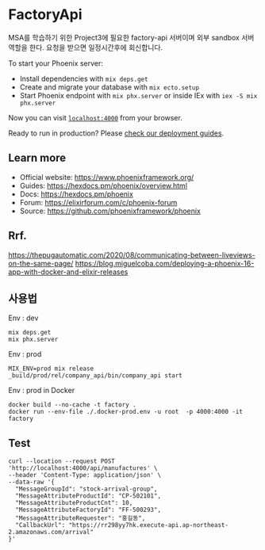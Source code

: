 # FactoryApi

MSA를 학습하기 위한 Project3에 필요한 factory-api 서버이며 외부 sandbox 서버 역할을 한다. 요청을 받으면 일정시간후에 회신합니다.

To start your Phoenix server:

  * Install dependencies with `mix deps.get`
  * Create and migrate your database with `mix ecto.setup`
  * Start Phoenix endpoint with `mix phx.server` or inside IEx with `iex -S mix phx.server`

Now you can visit [`localhost:4000`](http://localhost:4000) from your browser.

Ready to run in production? Please [check our deployment guides](https://hexdocs.pm/phoenix/deployment.html).

## Learn more

  * Official website: https://www.phoenixframework.org/
  * Guides: https://hexdocs.pm/phoenix/overview.html
  * Docs: https://hexdocs.pm/phoenix
  * Forum: https://elixirforum.com/c/phoenix-forum
  * Source: https://github.com/phoenixframework/phoenix

## Rrf.
https://thepugautomatic.com/2020/08/communicating-between-liveviews-on-the-same-page/
https://blog.miguelcoba.com/deploying-a-phoenix-16-app-with-docker-and-elixir-releases


## 사용법

Env : dev
```
mix deps.get
mix phx.server  
```

Env : prod  
```
MIX_ENV=prod mix release
_build/prod/rel/company_api/bin/company_api start
```

Env : prod in Docker
```
docker build --no-cache -t factory .
docker run --env-file ./.docker-prod.env -u root  -p 4000:4000 -it factory
```



## Test
```
curl --location --request POST 'http://localhost:4000/api/manufactures' \
--header 'Content-Type: application/json' \
--data-raw '{
  "MessageGroupId": "stock-arrival-group",
  "MessageAttributeProductId": "CP-502101",
  "MessageAttributeProductCnt": 10,
  "MessageAttributeFactoryId": "FF-500293",
  "MessageAttributeRequester": "홍길동",
  "CallbackUrl": "https://rr298yy7hk.execute-api.ap-northeast-2.amazonaws.com/arrival"
}'
```
